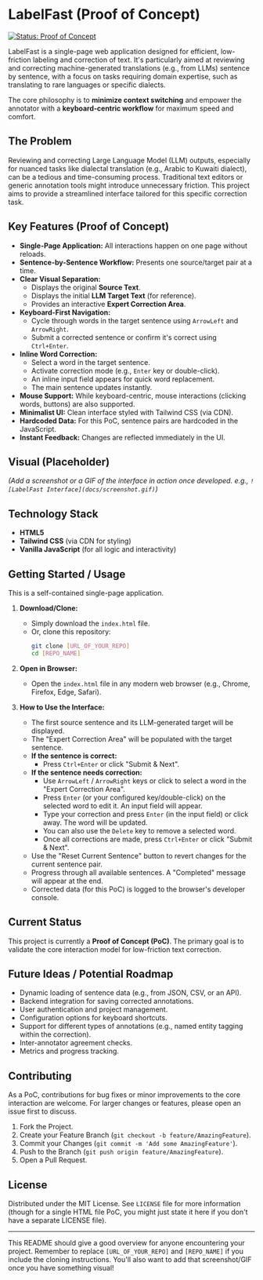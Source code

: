 # LabelFast (Proof of Concept)

[![Status: Proof of Concept](https://img.shields.io/badge/status-proof_of_concept-lightgrey)](https://shields.io/)

LabelFast is a single-page web application designed for efficient, low-friction labeling and correction of text. It's particularly aimed at reviewing and correcting machine-generated translations (e.g., from LLMs) sentence by sentence, with a focus on tasks requiring domain expertise, such as translating to rare languages or specific dialects.

The core philosophy is to **minimize context switching** and empower the annotator with a **keyboard-centric workflow** for maximum speed and comfort.

## The Problem

Reviewing and correcting Large Language Model (LLM) outputs, especially for nuanced tasks like dialectal translation (e.g., Arabic to Kuwaiti dialect), can be a tedious and time-consuming process. Traditional text editors or generic annotation tools might introduce unnecessary friction. This project aims to provide a streamlined interface tailored for this specific correction task.

## Key Features (Proof of Concept)

*   **Single-Page Application:** All interactions happen on one page without reloads.
*   **Sentence-by-Sentence Workflow:** Presents one source/target pair at a time.
*   **Clear Visual Separation:**
    *   Displays the original **Source Text**.
    *   Displays the initial **LLM Target Text** (for reference).
    *   Provides an interactive **Expert Correction Area**.
*   **Keyboard-First Navigation:**
    *   Cycle through words in the target sentence using `ArrowLeft` and `ArrowRight`.
    *   Submit a corrected sentence or confirm it's correct using `Ctrl+Enter`.
*   **Inline Word Correction:**
    *   Select a word in the target sentence.
    *   Activate correction mode (e.g., `Enter` key or double-click).
    *   An inline input field appears for quick word replacement.
    *   The main sentence updates instantly.
*   **Mouse Support:** While keyboard-centric, mouse interactions (clicking words, buttons) are also supported.
*   **Minimalist UI:** Clean interface styled with Tailwind CSS (via CDN).
*   **Hardcoded Data:** For this PoC, sentence pairs are hardcoded in the JavaScript.
*   **Instant Feedback:** Changes are reflected immediately in the UI.

## Visual (Placeholder)

*(Add a screenshot or a GIF of the interface in action once developed. e.g., `![LabelFast Interface](docs/screenshot.gif)`)*

## Technology Stack

*   **HTML5**
*   **Tailwind CSS** (via CDN for styling)
*   **Vanilla JavaScript** (for all logic and interactivity)

## Getting Started / Usage

This is a self-contained single-page application.

1.  **Download/Clone:**
    *   Simply download the `index.html` file.
    *   Or, clone this repository:
        ```bash
        git clone [URL_OF_YOUR_REPO]
        cd [REPO_NAME]
        ```
2.  **Open in Browser:**
    *   Open the `index.html` file in any modern web browser (e.g., Chrome, Firefox, Edge, Safari).

3.  **How to Use the Interface:**
    *   The first source sentence and its LLM-generated target will be displayed.
    *   The "Expert Correction Area" will be populated with the target sentence.
    *   **If the sentence is correct:**
        *   Press `Ctrl+Enter` or click "Submit & Next".
    *   **If the sentence needs correction:**
        *   Use `ArrowLeft` / `ArrowRight` keys or click to select a word in the "Expert Correction Area".
        *   Press `Enter` (or your configured key/double-click) on the selected word to edit it. An input field will appear.
        *   Type your correction and press `Enter` (in the input field) or click away. The word will be updated.
        *   You can also use the `Delete` key to remove a selected word.
        *   Once all corrections are made, press `Ctrl+Enter` or click "Submit & Next".
    *   Use the "Reset Current Sentence" button to revert changes for the current sentence pair.
    *   Progress through all available sentences. A "Completed" message will appear at the end.
    *   Corrected data (for this PoC) is logged to the browser's developer console.

## Current Status

This project is currently a **Proof of Concept (PoC)**. The primary goal is to validate the core interaction model for low-friction text correction.

## Future Ideas / Potential Roadmap

*   Dynamic loading of sentence data (e.g., from JSON, CSV, or an API).
*   Backend integration for saving corrected annotations.
*   User authentication and project management.
*   Configuration options for keyboard shortcuts.
*   Support for different types of annotations (e.g., named entity tagging within the correction).
*   Inter-annotator agreement checks.
*   Metrics and progress tracking.

## Contributing

As a PoC, contributions for bug fixes or minor improvements to the core interaction are welcome. For larger changes or features, please open an issue first to discuss.

1.  Fork the Project.
2.  Create your Feature Branch (`git checkout -b feature/AmazingFeature`).
3.  Commit your Changes (`git commit -m 'Add some AmazingFeature'`).
4.  Push to the Branch (`git push origin feature/AmazingFeature`).
5.  Open a Pull Request.

## License

Distributed under the MIT License. See `LICENSE` file for more information (though for a single HTML file PoC, you might just state it here if you don't have a separate LICENSE file).

---

This README should give a good overview for anyone encountering your project. Remember to replace `[URL_OF_YOUR_REPO]` and `[REPO_NAME]` if you include the cloning instructions. You'll also want to add that screenshot/GIF once you have something visual!